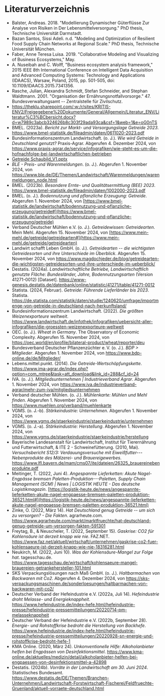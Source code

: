 # Literaturverzeichnis

-   Balster, Andreas. 2018. "Modellierung Dynamischer Güterflüsse Zur
    Analyse von Risiken in Der Lebensmittelversorgung." PhD thesis,
    Technische Universität Darmstadt.
-   Bazan Santos, Sissi Adeli. n.d. "Modeling and Optimization of
    Resilient Food Supply Chain Networks at Regional Scale." PhD thesis,
    Technische Universität München.
-   Faber, Anne Teresa Luisa. 2019. "Collaborative Modeling and
    Visualizing of Business Ecosystems," May.
-   A. Nuseibah and C. Wolff, "Business ecosystem analysis framework,"
    2015 IEEE 8th International Conference on Intelligent Data
    Acquisition and Advanced Computing Systems: Technology and
    Applications (IDAACS), Warsaw, Poland, 2015, pp. 501-505, doi:
    10.1109/IDAACS.2015.7341356.
-   Rasche, Julian, Alexandra Schmidt, Stefan Schneider, and Stephan
    Waldtmann. 2001. "Organisation der Ernährungsnotfallvorsorge." 47.
    Bundesverwaltungsamt -- Zentralstelle für Zivilschutz.
-   <https://theklu.sharepoint.com/:w:/r/sites/KRITIS-ENV2/Freigegebene%20Dokumente/General/Allgemein/Literatur_ENV/Literatur%C3%BCbersicht.docx?d=w7989c3abcb324626b8c303f29ada93ca&csf=1&web=1&e=oG0nTS>
-   BMEL. (2023a). *Bericht zur Markt- und Versorgungslage Getreide
    2023*.
    <https://www.bmel-statistik.de/fileadmin/daten/0611020-2023.pdf>
-   Bundesinformationszentrum Landwirtschaft. (o. J.). *Wie wird
    Getreide in Deutschland genutzt?* Praxis-Agrar. Abgerufen 4.
    Dezember 2024, von
    <https://www.praxis-agrar.de/service/infografiken/wie-steht-es-um-die-hofnachfolge-bei-landwirtschaftlichen-betrieben>
-   [Getreide
    Schaubild_V1.pptx](https://theklu-my.sharepoint.com/:p:/g/personal/sandra_rudeloff_the-klu_org/EaLuAi1n5YFHt5bzaHpz6E8Bnt-XkF3kVBG0HNHctRdKqg?e=kbwAh2)
-   *BLE - Preis- und Warenmeldungen*. (o. J.). Abgerufen 1. November
    2024, von
    <https://www.ble.de/DE/Themen/Landwirtschaft/Warenmeldungen/warenmeldungen_node.html>
-   BMEL. (2023b). *Besondere Ernte- und Qualitätsermittlung (BEE)
    2023*.
    <https://www.bmel-statistik.de/fileadmin/daten/1002000-2023.pdf>
-   BMEL. (o. J.). *Bodennutzung und pflanzliche Erzeugung: Getreide*.
    Abgerufen 1. November 2024, von
    [https://www.bmel-statistik.de/landwirtschaft/bodennutzung-und-pflanzliche-erzeugung/getreide#](https://www.bmel-statistik.de/landwirtschaft/bodennutzung-und-pflanzliche-erzeugung/getreide)
-   Verband Deutscher Mühlen e.V. (o. J.). *Getreidewissen:
    Getreidearten*. Mein Mehl. Abgerufen 15. November 2024, von
    [https://www.mein-mehl.de/getreide/getreidearten#](https://www.mein-mehl.de/getreide/getreidearten)
-   Landwirt schafft Leben GmbH. (o. J.). *Getreidearten -- die
    wichtigsten Getreidesorten und ihre Unterschiede im Überblick*.
    Abgerufen 15. November 2024, von
    <https://www.magdochjeder.de/blog/getreidearten-die-wichtigsten-getreidesorten-und-ihre-unterschiede-im-ueberblick/>
-   Destatis. (2024a). *Landwirtschaftliche Betriebe, Landwirtschaftlich
    genutzte Fläche: Bundesländer, Jahre, Bodennutzungsarten* (Version
    41271-0012) \[Dataset\].
    <https://www-genesis.destatis.de/datenbank/online/statistic/41271/table/41271-0012>
-   Statista. (2024, Februar). *Getreide: Führende Lieferländer bis
    2023*. Statista.
    <https://de.statista.com/statistik/daten/studie/1240620/umfrage/importmenge-von-getreide-in-deutschland-nach-herkunftsland/>
-   Bundesinformationszentrum Landwirtschaft. (2022). *Die größten
    Weizenexporteure weltweit*.
    <https://www.landwirtschaft.de/infothek/infografiken/uebersicht-aller-infografiken/die-groessten-weizenexporteure-weltweit>
-   OEC. (o. J.). *Wheat in Germany*. The Observatory of Economic
    Complexity. Abgerufen 15. November 2024, von
    <https://oec.world/en/profile/bilateral-product/wheat/reporter/deu>
-   Bundesverband Deutscher Pflanzenzüchter e. V. (o. J.). *BDP \>
    Mitglieder*. Abgerufen 1. November 2024, von
    <https://www.bdp-online.de/de/Mitglieder/>
-   Lebens.mittel.punkt. (2014). *Die Getreide-Wertschöpfungskette*.
    <https://www.ima-agrar.de/index.php?option=com_mtree&task=att_download&link_id=288&cf_id=24>
-   IVA. (o. J.). *Mitgliedsunternehmen \| Industrieverband Agrar*.
    Abgerufen 1. November 2024, von
    <https://www.iva.de/industrieverband-agrar/mehr-zum-iva/mitgliedsunternehmen>
-   Verband deutscher Mühlen. (o. J.). *Mühlenkarte: Mühlen und Mehl
    finden*. Abgerufen 1. November 2024, von
    <https://www.muehlen.org/verband/muehlenkarte>
-   VGMS. (o. J.-b). *Stärkeindustrie: Unternehmen*. Abgerufen 1.
    November 2024, von
    <https://www.vgms.de/staerkeindustrie/staerkeindustrie/unternehmen>
-   VGMS. (o. J.-a). *Stärkeindustrie: Herstellung*. Abgerufen 1.
    November 2024, von
    <https://www.vgms.de/staerkeindustrie/staerkeindustrie/herstellung>
-   Bayerische Landesanstalt für Landwirtschaft, Institut für
    Tierernährung und Futterwirtschaft, & ITE 2 - Schweinefütterung.
    (2010, Mai). *Versuchsbericht S12/3: Verdauungsversuche mit
    Eiweißfutter---Nebenprodukte des Mälzerei- und Brauereigewerbes*.
    <https://www.lfl.bayern.de/mam/cms07/ite/dateien/26325_brauereinebenprodukte.pdf>
-   Meitinger, T. (2022, Juni 4). *Angespannte Lieferketten: Akute
    Nagel-Engpässe bremsen Paletten-Produktion---Paletten, Supply Chain
    Management (SCM) \| News \| LOGISTIK HEUTE - Das deutsche
    Logistikmagazin*.
    [https://logistik-heute.de/news/angespannte-lieferketten-akute-nagel-engpaesse-bremsen-paletten-produktion-36521.html#](https://logistik-heute.de/news/angespannte-lieferketten-akute-nagel-engpaesse-bremsen-paletten-produktion-36521.html)
-   Zinke, O. (2022, März 14). *Hat Deutschland genug Getreide -- um
    sich zu versorgen? - Die Fakten*. agrarheute.com.
    <https://www.agrarheute.com/markt/marktfruechte/hat-deutschland-genug-getreide-um-versorgen-fakten-591301>
-   Freytag, B., & Neuscheler, T. (2022, September 15). *Gaskrise: CO2
    für Kohlensäure ist derzeit knapp wie nie*. FAZ.NET.
    <https://www.faz.net/aktuell/wirtschaft/unternehmen/gaskrise-co2-fuer-kohlensaeure-ist-derzeit-knapp-wie-nie-18316281.html>
-   Neukirch, M. (2022, Juni 10). *Was der Kohlensäure-Mangel zur Folge
    hat*. tagesschau.de.
    <https://www.tagesschau.de/wirtschaft/kohlensaeure-mangel-brauereien-getrankehersteller-101.html>
-   SKS Verpackungslösungen nach Maß GmbH. (o. J.). *Haltbarmachen von
    Backwaren mit Co2*. Abgerufen 4. Dezember 2024, von
    <https://sks-verpackungsmaschinen.de/sonderloesungen/haltbarmachen-von-backwaren-mit-co2/>
-   Deutscher Verband der Hefeindustrie e.V. (2022a, Juli 14).
    *Hefeindustrie droht Melasse- und Energieknappheit*.
    <https://www.hefeindustrie.de/index-hefe.html/hefeindustrie-presse/hefeindustrie-pressemitteilungen/20220714-pm-melasseknappheit>
-   Deutscher Verband der Hefeindustrie e.V. (2022b, September 28).
    *Energie- und Rohstoffkrise bedroht die Herstellung von Backhefe*.
    <https://www.hefeindustrie.de/index-hefe.html/hefeindustrie-presse/hefeindustrie-pressemitteilungen/20220928-sn-energie-und-rohstoffkrise-bedroht-hefe-1>
-   KMA Online. (2020, März 24). *Unkonventionelle Hilfe:
    Alkoholanbieter helfen bei Engpässen von Desinfektionsmittel*.
    <https://www.kma-online.de/aktuelles/medizin/detail/alkoholanbieter-helfen-bei-engpaessen-von-desinfektionsmittel-a-42898>
-   Destatis. (2024b). *Vorräte in der Landwirtschaft am 30. Juni 2024*.
    Statistisches Bundesamt.
    <https://www.destatis.de/DE/Themen/Branchen-Unternehmen/Landwirtschaft-Forstwirtschaft-Fischerei/Feldfruechte-Gruenland/aktuell-vorraete-deutschland.html>
